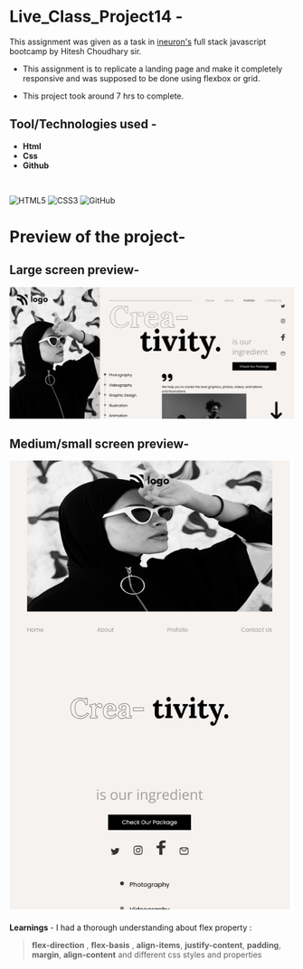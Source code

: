 # Live_Class_Project14 -

This assignment was given as a task in [ineuron's](https://ineuron.ai/course/Full-Stack-JavaScript-Bootcamp-2.0) full stack javascript bootcamp by Hitesh Choudhary sir.

- This assignment is to replicate a landing page and make it completely responsive and was supposed to be done using flexbox or grid.

- This project took around 7 hrs to complete.

## Tool/Technologies used -

- **Html**
- **Css**
- **Github**

&nbsp;

![HTML5](https://img.shields.io/badge/html5-%23E34F26.svg?style=for-the-badge&logo=html5&logoColor=white) ![CSS3](https://img.shields.io/badge/css3-%231572B6.svg?style=for-the-badge&logo=css3&logoColor=white) ![GitHub](https://img.shields.io/badge/github-%23121011.svg?style=for-the-badge&logo=github&logoColor=white)

# Preview of the project-

## Large screen preview-

![Preview image](markdown-assets/large.png)

## Medium/small screen preview-

![Preview image](markdown-assets/medium.png)

**Learnings** - I had a thorough understanding about flex property :

> **flex-direction** , **flex-basis** , **align-items**, **justify-content**, **padding**, **margin**, **align-content** and different css styles and properties

